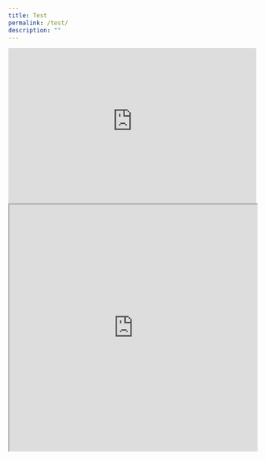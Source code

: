 ```yaml
---
title: Test
permalink: /test/
description: ""
---
```

<div class="row"><div class="col is-8"><iframe allowfullscreen="" allow="accelerometer; autoplay; clipboard-write; encrypted-media; gyroscope; picture-in-picture; web-share" frameborder="0" title="YouTube video player" src="https://www.youtube-nocookie.com/embed/e-aOAZeIpnM" height="315" width="100%"></iframe></div>
<div class="col is-4"><iframe src="https://www.youtube.com/live_chat?v=e-aOAZeIpnM" height="500px" width="100%"></iframe></div></div>